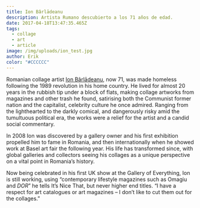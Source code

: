 ```yaml
---
title: Ion Bârlādeanu
description: Artista Rumano descubierto a los 71 años de edad.
date: 2017-04-18T13:47:35.465Z
tags:
  - collage
  - art
  - article
image: /img/uploads/ion_test.jpg
author: Erik
color: "#CCCCCC"
---
```

Romanian collage artist [Ion Bârlādeanu](http://www.gallevery.com/artists/ion-barladeanu), now 71, was made homeless following the 1989 revolution in his home country. He lived for almost 20 years in the rubbish tip under a block of flats, making collage artworks from magazines and other trash he found, satirising both the Communist former nation and the capitalist, celebrity culture he once admired. Ranging from the lighthearted to the darkly comical, and dangerously risky amid the tumultuous political era, the works were a relief for the artist and a candid social commentary.

In 2008 Ion was discovered by a gallery owner and his first exhibition propelled him to fame in Romania, and then internationally when he showed work at Basel art fair the following year. His life has transformed since, with global galleries and collectors seeing his collages as a unique perspective on a vital point in Romania’s history.

Now being celebrated in his first UK show at the Gallery of Everything, Ion is still working, using “contemporary lifestyle magazines such as Omagiu and *DOR*” he tells It’s Nice That, but never higher end titles. “I have a respect for art catalogues or art magazines – I don’t like to cut them out for the collages.”
